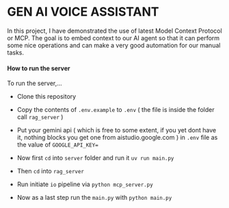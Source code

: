 # GEN AI VOICE ASSISTANT

In this project, I have demonstrated the use of latest Model Context Protocol or MCP. The goal is to embed context to our AI agent so that it can perform some nice operations and can make a very good automation for our manual tasks.

#### How to run the server

To run the server,...
* Clone this repository
* Copy the contents of `.env.example` to `.env` ( the file is inside the folder call `rag_server` )
* Put your gemini api ( which is free to some extent, if you yet dont have it, nothing blocks you get one from aistudio.google.com ) in `.env` file as the value of `GOOGLE_API_KEY=`

* Now first `cd` into `server` folder and run it `uv run main.py`
* Then `cd` into `rag_server`
* Run initiate `io` pipeline via `python mcp_server.py`
* Now as a last step run the `main.py` with `python main.py` 